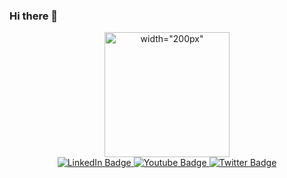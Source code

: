 ### Hi there 👋
<html>
<div id="header" align="center" >
  <img src="https://media.giphy.com/media/KxbZ21Jnz4YdaLN2co/giphy.gif" alt= width="200px" height="200px">
</div>
<div id="badges" align= "center">
  <a href="your-linkedin-URL">
    <img src="https://img.shields.io/badge/LinkedIn-blue?style=for-the-badge&logo=linkedin&logoColor=white" alt="LinkedIn Badge"/>
  </a>
  <a href="your-youtube-URL">
    <img src="https://img.shields.io/badge/YouTube-red?style=for-the-badge&logo=youtube&logoColor=white" alt="Youtube Badge"/>
  </a>
  <a href="your-twitter-URL">
    <img src="https://img.shields.io/badge/Twitter-blue?style=for-the-badge&logo=twitter&logoColor=white" alt="Twitter Badge"/>
  </a>
</div>

</html>
